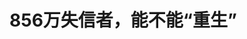 <!DOCTYPE html>
<html lang="zh-CN">

<head>
    
<title>856万失信者，能不能“重生”_腾讯新闻</title>
<meta name="keywords" content="失信被执行人,失信,破产,徐阳光,被执行人,破产程序,债务人,诚实而不幸,信息公开">
<meta name="description" content="“设置个人破产制度的目的，是要让诚实而不幸的债务人脱离债务漩涡、破茧重生。”视觉中国/图2024年，是十年来中国失信名单人数首次下降的一年，新增245.7万人，同比下降23%。2025年一季度，新增39.42万人，同比下降9%。中国执行信息公开网披露，截至5月16日，全国公布中的失信被执行人有856.83万。失信、限高、破产、清算...">
<meta name="author" content="腾讯网">
<meta name="copyright" content="Copyright 1998 - 2025 Tencent. All Rights Reserved">
<meta property="og:type" content="news" />

<meta property="og:title" content="856万失信者，能不能“重生”_腾讯新闻" />
<meta property="og:description" content="“设置个人破产制度的目的，是要让诚实而不幸的债务人脱离债务漩涡、破茧重生。”视觉中国/图2024年，是十年来中国失信名单人数首次下降的一年，新增245.7万人，同比下降23%。2025年一季度，新增39.42万人，同比下降9%。中国执行信息公开网披露，截至5月16日，全国公布中的失信被执行人有856.83万。失信、限高、破产、清算..." />
<meta property="og:url" content="https://news.qq.com/rain/a/20250521A014VM00" />
<meta property="og:image" content="https://inews.gtimg.com/news_ls/OZmiRa7aO8RhZinJocR4FP-z7aY6dBcYMZyM7w0YmBRhgAA_640330/0" />
<meta property="article:author" content="南方周末" />
<meta property="article:published_time" content="2025-05-21 04:00:12" />
<meta property="category" content="law" />

<meta name="baidu-site-verification" content="jJeIJ5X7pP" />
    <meta charset="utf-8" />
<meta http-equiv="X-UA-Compatible" content="IE=Edge" />
<meta name="viewport" content="width=device-width, initial-scale=1, shrink-to-fit=no" />
<link rel="dns-prefetch" href="mat1.gtimg.com">
<link rel="dns-prefetch" href="i.news.qq.com">
<link rel="shortcut icon" href="https://mat1.gtimg.com/qqcdn/qqindex2021/favicon.ico">
<script nomodule="true" src="https://mat1.gtimg.com/qqcdn/qqindex2021/common-static/20240515201444/core3-37-1.min.js"></script>
<script>
  try {
    if (!window.IntersectionObserver) {
      var observerScript = document.createElement('script');
      observerScript.src = "https://mat1.gtimg.com/qqcdn/qqindex2021/common-static/20241024141058/intersection-observer-polyfill.js";
      document.head.appendChild(observerScript);
    }
  } catch (error) {}
</script>

<script>
  try {
    if (!Element.prototype.scrollTo) {
      var scrollScript = document.createElement('script');
      scrollScript.src = "https://mat1.gtimg.com/qqcdn/qqindex2021/common-static/20241025153001/scroll-behavior-polyfill.js";
      document.head.appendChild(scrollScript);
    }
  } catch (error) {}
</script>
<script>
  try {
    if ('scrollRestoration' in window.history) {
      window.history.scrollRestoration = 'manual';
    }
    window.isPcClient = Boolean(window.electron) && (
      window.navigator.userAgent.indexOf('pc-client') > 0 ||
      window.navigator.userAgent.indexOf('TencentNews') > 0
    );
  } catch {}
</script>
<script>
  try {
    if (window.isPcClient) {
      var bodyStyle = document.createElement('style');
      bodyStyle.innerText = 'body{ zoom: 0.95 }';
      document.head.appendChild(bodyStyle);
    }
  } catch {}
</script>
<script>
  window.DATA = {"url":"https://view.inews.qq.com/a/20250521A014VM00","article_id":"20250521A014VM00","article_type":"0","title":"856万失信者，能不能“重生”","desc":"“设置个人破产制度的目的，是要让诚实而不幸的债务人脱离债务漩涡、破茧重生。”视觉中国/图2024年，是十年来中国失信名单人数首次下降的一年，新增245.7万人，同比下降23%。2025年一季度，新增39.42万人，同比下降9%。中国执行信息公开网披露，截至5月16日，全国公布中的失信被执行人有856.83万。失信、限高、破产、清算...","iNewsRecommendLevel":1,"abstract":"“设置个人破产制度的目的，是要让诚实而不幸的债务人脱离债务漩涡、破茧重生。”视觉中国/图2024年，是十年来中国失信名单人数首次下降的一年，新增245.7万人，同比下降23%。2025年一季度，新增39.42万人，同比下降9%。中国执行信息公开网披露，截至5月16日，全国公布中的失信被执行人有856.83万。失信、限高、破产、清算...","catalog1":"law","ad_channel_sign":"news","introduction":"","media":"南方周末","media_id":"1052","pubtime":"2025-05-21 04:00:12","comment_id":"8413504546","political":0,"cmsId":"20250521A014VM00","cms_id":"20250521A014VM00","closeAllAd":0,"closeAllFavorite":false,"originContent":{"directory":{"ai_list":[{"desc":"中国失信名单人数下降","link":"AIPOS_0"},{"desc":"失信被执行人的困境","link":"AIPOS_1"},{"desc":"失信惩戒制度的发展","link":"AIPOS_2"},{"desc":"个人破产的三种方式","link":"AIPOS_3"},{"desc":"银行对个人破产的态度","link":"AIPOS_4"}],"enable":1,"list":null},"key_points_show":["2024年中国失信名单人数首次下降，同比下降23%，至856.83万，其中“失能者”占多数。","个人破产制度有助于诚实而不幸的债务人脱离债务漩涡，但目前针对他们的制度并不通畅。","由于缺乏全国性的个人破产法，金融机构在处理个人债务时面临困难，信息共享难以实现。","专家呼吁在全国层面立法，建立个人破产制度，以激励创新和宽容失败的创业氛围。","目前，深圳等地已经进行个人破产试点，但全国性立法仍需时日。"],"text":"\u003cdiv class=\"rich_media_content\"\u003e\u003cp style=\"text-align: center\" data-exeditor-arbitrary-box=\"image-box\"\u003e\u003c!--IMG_0--\u003e\u003c/p\u003e\u003cp class=\"qqnews_image_desc\" style=\"color: #666; font-size: 14px; text-align: center\"\u003e“设置个人破产制度的目的，是要让诚实而不幸的债务人脱离债务漩涡、破茧重生。”视觉中国/图\u003c/p\u003e\u003cp style=\"text-align: justify\"\u003e\u003c!--AIPOS_0--\u003e2024年，是十年来中国失信名单人数首次下降的一年，新增245.7万人，同比下降23%。2025年一季度，新增39.42万人，同比下降9%。\u003c/p\u003e\u003cp style=\"text-align: justify\"\u003e中国执行信息公开网披露，截至5月16日，全国公布中的失信被执行人有856.83万。\u003c/p\u003e\u003cp\u003e失信、限高、破产、清算……这些法律概念相关的新闻，屡屡挑动着人们的神经，因为它不仅关乎“欠债还钱”的公平正义，更日益关乎该如何帮助创业者面对失败的制度救助。\u003c/p\u003e\u003cp\u003e中国人民大学破产法研究中心副主任兼秘书长、北京市破产法学会会长徐阳光对南方周末分析，失信名单人数的下降，一方面得益于执行转破产的制度规则，另一方面是信用修复制度的完善，2024年通过信用修复回归市场的人数首次超过了失信名单新增人数。\u003c/p\u003e\u003cp\u003e“只要他完成判决确定的义务，或达成和解（即信用修复），或者经执行发现确无财产可执行（则进入破产程序），法院都应当在规定期限内删除失信信息。”徐阳光说。\u003c/p\u003e\u003cp\u003e通俗地说，还不上钱，分为两种情况：有钱不还，应该受到失信惩戒；没钱可还，应该进入个人破产程序。前者是“失信”，后者是“失能”。\u003c/p\u003e\u003cp\u003e\u003c!--AIPOS_1--\u003e在八百多万失信被执行人中，“失能者”应不占少数。但目前，针对他们的制度并不通畅。从失信，到破产，路上会遇到多少堵点？制度又应该如何帮助“诚实而不幸”的负债者重新出发？\u003c/p\u003e\u003ch4\u003e困在名单里的人\u003c/h4\u003e\u003cp\u003e62岁的桑黎川，在视频里微笑着讲述了自己的“失信人生”。\u003c/p\u003e\u003cp\u003e他是智云达科技股份有限公司总经理，公司从事食品快检业务，2016年在新三板上市。那一年，营收上涨137%，利润涨了十倍以上，还拿到了5000万元B轮融资。\u003c/p\u003e\u003cp\u003e最乐观时，他希望公司能“先上新三板，再上创业板，最后上主板”。但接下来，他出现了融资困难，资金链紧张，继而崩断，银行要钱、员工讨薪，他承担了两千多万元的个人负债，并被纳入失信被执行人名单。\u003c/p\u003e\u003cp\u003e眼下，他希望能干到70岁，把欠员工的钱还了。但再创业的过程特别不顺利，他的银行卡，包括每月的退休金被冻结，支付宝和微信支付无法使用，出行只能坐绿皮火车。\u003c/p\u003e\u003cp\u003e他对南方周末说，“连基本的生活费都没有，东借点、西借点，找亲戚朋友凑点。我们是创业，一分钱都没乱花，但失败了，就被贴上‘老赖’的标签。到法院申请个人破产，所在城市也不批。”\u003c/p\u003e\u003cp\u003e他形容，一旦失信，别人就不敢跟你合作了，融资渠道也断了，心理压力特别大。\u003c/p\u003e\u003cp\u003e杨先生是一位在视频中实名恳求解除对负债人限制的电商从业者。因公司破产，他个人负债三百多万元，目前只能用家人的微信、支付宝、营业执照和银行卡来维持生活和工作。\u003c/p\u003e\u003cp\u003e前不久，他往新办的银行卡中存了两万多块钱，用作女儿下学期的书本费和母亲高血压的治疗费，仅15分钟，就被银行划扣了。在视频中，他呼吁银行能暂停对生活账户的划扣，开通生存金专户，给负债人一丝喘息的机会。\u003c/p\u003e\u003cp\u003e一位曾经的企业创始人告诉南方周末记者，失信后，做过网约车司机，但账户必须绑定本人银行卡，绑定后收入会被全部划扣。法院允许保留的、满足最低生活标准的退休金，也必须打入本人银行卡，同样会被划扣，在自己的账户上留不下一分钱生活费。\u003c/p\u003e\u003cp\u003e广州韩后化妆品有限公司创始人王国安曾是失信\u003c!--SECURE_LINK_BEGIN_0--\u003e被执行人\u003c!--SECURE_LINK_END_0--\u003e。他在近期发布的视频中总结，一旦进入“黑名单”（失信名单），会带来“三大暴击”：第一，声名扫地，没人会给你机会；第二，寸步难行，要么绿皮火车，要么请司机专门开车去外地，出行好像“上刑”；第三，信念崩塌，觉得很难东山再起。\u003c!--MID_AD_0--\u003e\u003c!--EOP_0--\u003e\u003c/p\u003e\u003c!--MID_ARTICLE_AD_0--\u003e\u003c!--PARAGRAPH_0--\u003e\u003cp\u003e他提议：建立负债人分级制度；放松限高人员出行限制，例如飞机经济舱、高铁二等座等，它们应已不算高消费，但若禁止，严重阻碍正常工作；建立信用积分制度；把个人破产法推广到全国。\u003c/p\u003e\u003cp style=\"text-align: center\" data-exeditor-arbitrary-box=\"image-box\"\u003e\u003c!--IMG_1--\u003e\u003c/p\u003e\u003cp class=\"qqnews_image_desc\" style=\"color: #666; font-size: 14px; text-align: center\"\u003e“失信被执行人制度是在个人破产制度尚未确立时的一种替代措施。”（农健 制图）\u003c/p\u003e\u003ch4\u003e“失信”过宽？\u003c/h4\u003e\u003cp\u003e\u003c!--AIPOS_2--\u003e失信惩戒制度，在中国已走过了十余年的历程。\u003c/p\u003e\u003cp\u003e2010年，最高人民法院发布《关于限制被执行人高消费及有关消费的若干规定》，对被执行人限制高消费，包括不能坐飞机、软卧，不能住星级酒店，不能买房，子女不能就读高收费私立学校等9条。\u003c/p\u003e\u003cp\u003e此处的被执行人，通俗来说，指没有在法院规定的期限内还清债务或赔偿的自然人和单位。\u003c/p\u003e\u003cp\u003e但被执行人，并不等于失信被执行人。\u003c/p\u003e\u003cp\u003e2013年，最高人民法院制定了《关于公布失信被执行人名单信息的若干规定》，界定被执行人具有履行能力而不履行生效法律文书确定义务，并有下面六种情形之一的，纳入失信被执行人名单。\u003c/p\u003e\u003cp\u003e六种情形是：以伪造证据、暴力等方式妨碍执行的；以虚假诉讼、转移财产等方式规避执行的；违反财产报告制度的；违反限制消费令的；拒不履行和解协议的；其他有履约能力而拒不履行法律义务的。\u003c/p\u003e\u003cp\u003e失信被执行人名单会录入最高人民法院的名单库，通过报纸、广播、电视、网络等渠道向社会公布。公布信息包括公司名称、自然人姓名和身份证号、失信具体情形等。\u003c/p\u003e\u003cp\u003e自此，“失信被执行人”作为一个法律概念被正式提出。\u003c/p\u003e\u003cp\u003e接着，2014年、2016年多部门分别签署合作备忘录，失信人被限制在金融机构贷款或办信用卡、限制担任企业高管，并扩大为30多个领域的55项惩戒措施。\u003c/p\u003e\u003cp\u003e2017年，最高人民法院发布《关于修改〈最高人民法院关于公布失信被执行人名单信息的若干规定〉的决定》。其中比较重要的改变是，原规定中，判定有履行能力但不执行，且符合六种情况的人为失信，修改后，有履行能力但拒不执行的，就是失信，不需要叠加其他情况的认定。\u003c/p\u003e\u003cp\u003e现实中，因“有履行能力但不执行”而被划入失信名单的人是最多的。\u003c/p\u003e\u003cp\u003e2018年，上海市某区人民法院一位法官助理的统计显示：S市2017年共发布失信被执行人信息2348条，其中2053人次因“有履行能力而拒不履行生效法律文书确定义务”而纳入名单，约占87%。也就是说，因其他情况失信的人占比不到13%。\u003c/p\u003e\u003cp\u003e大连市金州区人民法院执行局法官耿妆群在2024年的一篇论文里写道，“每年全国以‘有履行能力而拒不履行’情形纳入失信名单的数量占总体的比重基本在80%-90%。”\u003c/p\u003e\u003cp\u003e广东胜伦律师事务所高级顾问王超告诉南方周末，“被执行人与失信被执行人是两个不同的概念。失信被执行人是从被执行人中划分出来的，他们之所以被归类为失信，是因为主观上拒绝履行义务。但在执行过程中，大多数被执行人都按‘有履行能力而拒不履行’来执行了。”\u003c/p\u003e\u003cp\u003e“从‘被执行人’进入到‘失信被执行人’存在入口过大的问题，需要优化识别机制。”王超说。\u003c/p\u003e\u003cp\u003e耿妆群也写道，该条款设立的初衷是打击那些有能力却故意逃避执行、主观恶性较大的被执行人，实践中对该条款的滥用，导致打击面扩大，反而损害了一些被执行人的合法权利。很多被执行人不是“失信”而是“失能”，让他们长期处于失信状态，生产生活会一直受到限制而得不到改善。\u003c!--MID_AD_1--\u003e\u003c!--EOP_1--\u003e\u003c/p\u003e\u003c!--MID_ARTICLE_AD_1--\u003e\u003c!--PARAGRAPH_1--\u003e\u003cp\u003e在中华全国律师协会副会长、广东省律师协会会长肖胜方看来，执行中的走样问题，是在解决“执行难”过程中难以避免的现象。\u003c/p\u003e\u003cp\u003e2016年，相关部门提出要用两三年时间解决执行难问题，确实取得了重大成效，但也因为标准过严，让一部分失能者被误判为失信者。\u003c/p\u003e\u003cp\u003e“在大家都不自动履行的情况下，仅靠法院执行，跟不上案件的增长速度。要解决执行难，就要制定一部好的民事强制执行法。”在担任第十三届全国人大代表期间，肖胜方提交了关于在民事强制执行法制定过程中加入“增大义务人不自动履行的成本”的制度设计。\u003c/p\u003e\u003cp\u003e徐阳光说，“其实，有履行能力却拒不履行，是当前法院执行过程中最容易解决的问题。查到了他的财产和银行账户资金，那就是有履行能力。”\u003c/p\u003e\u003cp\u003e他指出，“有钱不还，归执行管；确实没钱，归破产管。我们现在要做的制度设计，需要考虑法院如何识别被执行人是有能力而不愿履行，还是确实丧失清偿能力，并据此将债务人分别导入执行程序或破产程序中。”\u003c/p\u003e\u003cp style=\"text-align: center\" data-exeditor-arbitrary-box=\"image-box\"\u003e\u003c!--IMG_2--\u003e\u003c/p\u003e\u003ch4\u003e个人破产的三条路\u003c/h4\u003e\u003cp\u003e“失信被执行人制度是在个人破产制度尚未确立时的一种替代措施。”徐阳光指出。\u003c/p\u003e\u003cp\u003e党的二十届三中全会通过的《中共中央关于进一步全面深化改革、推进中国式现代化的决定》提出“探索建立个人破产制度”，首次把它上升到社会主义市场经济基础制度的地位。\u003c/p\u003e\u003cp\u003e2021年3月，《深圳经济特区个人破产条例》实施，在全国率先开启试点。2025年3月，厦门成为第二个准备实施个人破产条例的城市。\u003c/p\u003e\u003cp\u003e目前，浙江、江苏也在探索推进“与个人破产制度功能相当”的个人债务集中清理工作。四川、山东、福建等地也进行了探索。\u003c/p\u003e\u003cp\u003e近期，最高法咨询委第四调研组起草的《关于个人破产审批试点工作情况的调研报告》（下称调研报告）公布，披露了各地的相关工作情况。\u003c/p\u003e\u003cp\u003e调研报告指出，截至2023年年底，深圳市中级人民法院共收到个人破产申请2273件，裁定受理227件，其中适用破产重整217件、破产和解4件、破产清算6件。\u003c/p\u003e\u003cp\u003e江苏2019年启动试点，至2024年5月共受理个债清理案件1201件，审结1062件。浙江从2021年到2023年共受理2720件，审结2249件。\u003c/p\u003e\u003cp\u003e在这数千案例之中，如何理解各地个人破产制度的进展差异？\u003c/p\u003e\u003cp\u003e\u003c!--AIPOS_3--\u003e个人破产可以分为三种方式：破产和解、破产重整和破产清算。\u003c/p\u003e\u003cp\u003e通俗地说，和解是“谈判妥协”，靠债权人让步减轻负担；重整指“未来能还”，靠以后的收入分期偿还；清算是“彻底还不起”，在诚信考察期内尽可能还债，考察期后免除剩下无力偿还的债务。\u003c/p\u003e\u003cp\u003e浙江、江苏探索的个人债务集中清理工作，就类似于破产和解。\u003c/p\u003e\u003cp\u003e深圳大学法学院教授齐砺杰，是2020年《个人破产法学者建议版征求意见稿》的两名起草人之一，也是《深圳经济特区个人破产条例》草案立法专家。\u003c/p\u003e\u003cp\u003e他对南方周末解释，“江浙两地，是通过谈判或法院做工作，达成一个免责的协议书，但不是法定的免责。它们的案件量能达到上千件，说明是用一个低配的工具，做到了非常好的效果。”\u003c/p\u003e\u003cp\u003e但和解的方式，需要所有债权人同意。\u003c/p\u003e\u003cp\u003e王超比喻：“在没有制度供给的情况下，任何一个不同意的债权人都可能成为运行的机器上的障碍，断了它的电源。如果有制度供给，个体意志就可能成为车轮下的一颗小石子。只要符合法定条件，通过了这个方案，即使有个别债权人不同意，程序仍然可以继续。”\u003c/p\u003e\u003cp\u003e深圳和厦门，就是有和将有法定的免责权，有真正的破产重整和破产清算。\u003c/p\u003e\u003cp\u003e个人破产制度的一个核心规则，就是在符合法定条件的情况下，法院可以裁定免除债务人的剩余债务，不以债权人一致同意为前提。\u003c/p\u003e\u003cp\u003e可以看到，四年里，深圳中院收到的个人破产申请中，受理了10%，其中绝大多数是破产重整。\u003c/p\u003e\u003cp\u003e破产重整，即靠未来的收入分期偿还。那么是全部偿还，还是偿还部分即可？\u003c/p\u003e\u003cp\u003e广东省破产管理人协会规则和纪律工作委员会主任王利海律师告诉南方周末，“在试点城市的个人破产程序中，一般情况下都会要求债务人在五年内把本金还完。这对债务人来说实际上只是免除了部分利息，帮助非常有限，所以执行也难。”\u003c/p\u003e\u003cp\u003e王利海解释，破产清算，指债务人在三年考察期内（特殊情况可以延长或提前届满），把基本生活费留下后，多余部分拿来还债，考察期满，可以向法院申请免除未清偿债务，最终是否免除由法院审查决定。\u003c/p\u003e\u003cp\u003e前述调研报告发现，个人破产立法目前最大的障碍是公众对破产制度存在误解。\u003c/p\u003e\u003cp\u003e一是“欠债还钱，天经地义”等传统观念影响深远，29%的人认为债务人无论如何都要清偿债务；二是担心逃废债，不能完全信任债务人的诚信情况；三是认为个人破产就是债务免除。\u003c/p\u003e\u003cp\u003e多位受访者表示，破产制度本身并不会导致逃废债。徐阳光说，“债务人不进入破产程序，也会出现转移、隐匿财产、拒不执行的情况。进入破产程序，恰好有手段查清其是否转移了财产，并进行逃废债调查，实施相应惩戒。”\u003c/p\u003e\u003cp\u003e齐砺杰说，深圳试点中，没有出现一例传说中的骗子、破产欺诈，银行也没有因此出现更大的风险，“我们发现所有的担心都是多余的，这就是这个制度运行四年最大的贡献。”\u003c/p\u003e\u003cp\u003e对于个人破产的三种方式，调研报告总结，目前国内的个人破产理念是“多重整，促和解，慎清算”。\u003c/p\u003e\u003cp\u003e徐阳光对比了国外拥有成熟个人破产制度的国家，发现在这些国家，进入个人破产的案件中，清算居多，重整较少。企业破产案件的数量也大致遵循这个规律。\u003c/p\u003e\u003cp\u003e王利海认为，在个人破产制度实施的初始阶段，为了宣传个人破产理念，基于循序渐进的原则，在重整案件中设置的偿债比例较高，确实起到了一定效果，但是，高清偿比例的模式，以及清算案件占比过低，必然会影响个人破产制度发挥应有的作用。\u003c/p\u003e\u003cp\u003e“设置个人破产制度的目的，是要让诚实而不幸的债务人脱离债务的漩涡、破茧重生，能为社会再作出更大的贡献。目前清算的比例非常低，重整的偿债比例又太高，导致个人破产制度在实施过程发挥的作用非常小。”\u003c/p\u003e\u003cp style=\"text-align: center\" data-exeditor-arbitrary-box=\"image-box\"\u003e\u003c!--IMG_3--\u003e\u003c/p\u003e\u003ch4\u003e银行同意吗？\u003c/h4\u003e\u003cp\u003e当下在讨论个人债务时，个人对个人的案例占比并不高，大多数是个人与银行间的纠纷。\u003c/p\u003e\u003cp\u003e齐砺杰说，“对于老百姓来说，这辈子大概率是成为债务人。需要担心债务免除不好的，是金融机构。”\u003c/p\u003e\u003cp\u003e\u003c!--AIPOS_4--\u003e债务人能不能少还点钱，核心是债权人答不答应，以银行、小贷公司等金融机构的抵触情绪最为突出。\u003c/p\u003e\u003cp\u003e对此，在深圳试点的破产重整环节中，有一项制度创新，是王利海认为最值得向全国推广的。\u003c/p\u003e\u003cp\u003e那就是2024年5月深圳市破产事务管理署印发的《深圳市个人破产债务人清偿能力评估试行办法》，即通过专家小组评估债务人的清偿能力，从而降低破产重整的债务偿还比例。\u003c/p\u003e\u003cp\u003e王利海说，此前在重整程序中，重整计划草案需要在债权人会议上拿到债权金额、债权人人数双2/3以上赞同票。因为金融机构享有的债权金额往往较大，国有银行因为内部审批等原因一般不同意债务豁免，所以，表决通过重整计划草案的几率非常低。\u003c/p\u003e\u003cp\u003e这种情况下，需要法官裁定强制批准重整计划草案。“法官强制裁定一两个行，所有案子都强制批准，说明制度本身就存在严重缺陷。法官也不敢这样做。”\u003c/p\u003e\u003cp\u003e但在“个人破产债务人清偿能力评估”制度下，个人破产管理人（一般是律师）会对债务人的财产状况和未来偿债资金来源进行充分调研，并对债务人的必要支出进行科学核算，最后设定一个清偿比例，提交给清偿能力评估会议小组讨论。小组成员通常由五位法律、金融、会计、审计、心理健康、调解等方面的专业人士组成。\u003c!--MID_AD_2--\u003e\u003c!--EOP_2--\u003e\u003c/p\u003e\u003c!--MID_ARTICLE_AD_2--\u003e\u003c!--PARAGRAPH_2--\u003e\u003cp\u003e允许银行等债权人代表参加听证会，可以就各自关心的问题向管理人、债务人现场发问，专家小组根据管理人提出的尽职调查报告、对债务人的发问情况，最终民主评议是否同意管理人提出的清偿比例，并将专家意见提交给法院。\u003c/p\u003e\u003cp\u003e“如果他们认为管理人提出清偿50%的草案是客观的，排除了逃废债的可能性，就会同意清偿50%。这就把债务人的压力释放掉了。法官根据上述专家意见作出裁定，也不用承担很大压力。”\u003c/p\u003e\u003cp\u003e管理人与专家小组如何鉴别负债人是不是“诚实而不幸”呢？\u003c/p\u003e\u003cp\u003e作为广东省破产管理人协会专家委员会委员，王利海说，如果债务形成存在高消费问题，或债务人做出虚假陈述，都可能表明不诚信。“眼睛是心灵的窗户，如果他不敢跟你对视，说明他心里很慌。”\u003c/p\u003e\u003cp\u003e“前段时间，有债务人说孩子看病，花钱很多。我们审查了病历和相关资料。结果发现，债务人说孩子看病花了20万元，但他申请了水滴筹，拿到10万元，没有披露，这明显就是不诚信了。”\u003c/p\u003e\u003cp\u003e还需要分析债务形成的原因属于长期性还是临时性，确定债务人的抚养义务人数量以及被抚养人的具体情况。\u003c/p\u003e\u003cp\u003e如果通过这个流程完成破产重整，执行后，管理人将向法院申请对债务人未偿还的债务予以豁免，其信用记录也将得到修复。\u003c/p\u003e\u003cp\u003e齐砺杰说，判断“诚实而不幸”是无法做到彻底精准的，我们需要效率优先，即便存在一些不完美的债务，只要能够解决，就能消除次生危机。“因为如果不解决，这个问题就可能会持续散发毒素，危害整个系统。”\u003c/p\u003e\u003cp\u003e更大范围地，若要争取金融机构这一最大债权人的认可，个人破产需要在全国层面立法。\u003c/p\u003e\u003cp\u003e前述调研报告提到，金融债务，是负债人申报最多且最希望得到减免的，但全国性个人破产立法的缺失导致了金融债务化债难。\u003c/p\u003e\u003cp\u003e徐阳光指出，深圳试点的清算案件远少于重整案件，正反映了地方性个人破产立法可能存在局限性。\u003c/p\u003e\u003cp\u003e法院依据特定地区的法律规定，在破产清算程序中裁定免除债务人的剩余债务。但这只是地方性规定，银行需要考虑其内部管理规定及国家相关规则，是否能接受这一结果。\u003c/p\u003e\u003cp\u003e也就是说，地区的法律规定，无法约束金融机构的总行从全国层面制定统一意见来豁免债务。\u003c/p\u003e\u003cp\u003e“目前在深圳进行的个人破产重整案件中，涉及金融债权的，通常仅免除利息，不得减免本金。”\u003c/p\u003e\u003cp\u003e原因在于，金融监管规则不允许减免债务人的本金。金融监管规则具有全国性，而深圳的个案是地方性的，两者产生了冲突。这正是深圳中院在处理个人破产重整案件时，不敢或很少直接采用强制批准重整计划、要求金融机构接受本金减免的一个重要原因。\u003c/p\u003e\u003cp\u003e若未来全国性立法允许法院裁定免除剩余债务，则该裁定将适用于全国范围内的金融机构。\u003c/p\u003e\u003cp\u003e全国政协委员、深圳市人大常委会副秘书长何杰一直在调研相关问题。2024年他接受南方周末采访时表示，部分金融机构反映，其对本金豁免表决不同意的原因在于，1996年开始实施的《贷款通则》及财政部关于贷款减免的规定，不允许金融机构对个人贷款进行减免。\u003c/p\u003e\u003cp\u003e《贷款通则》的表述是：“未经国务院批准，贷款人不得豁免贷款。除国务院批准外，任何单位和个人不得强令贷款人豁免贷款。”不过，2018年起，《贷款通则》已不在“中国人民银行现行有效的规章目录”中 。\u003c/p\u003e\u003cp\u003e何杰表示，“有关金融机构普遍反映，他们对于通过个人破产程序回收个人贷款的比例表示高度肯定，但受制于有关规定及总行内控考核制度等因素，无法主动在个人破产案件中就个人债务进行弹性灵活的展期、减免或豁免。”\u003c/p\u003e\u003cp\u003e齐砺杰也指出，“从理性的角度看，银行接受化债计划是有益的，但由于缺乏相应制度，他们不得不在风控管理和绩效考核之间进行艰难抉择。尽管认识到这是正确的事，却没人敢于行动，因为名不正则言不顺。一旦制度得以完善，总行经过研究也认为可行，在考核时，若能单独计算这一部分，问题便能得到解决。”\u003c!--MID_AD_3--\u003e\u003c!--EOP_3--\u003e\u003c/p\u003e\u003c!--MID_ARTICLE_AD_3--\u003e\u003c!--PARAGRAPH_3--\u003e\u003ch4\u003e呼吁全国立法\u003c/h4\u003e\u003cp\u003e缺乏全国性的个人破产法也导致了跨部门信息共享难。\u003c/p\u003e\u003cp\u003e多位受访者表示，出于对个人信息保护的考虑，跨部门的信息共享目前缺乏必要的法律依据。\u003c/p\u003e\u003cp\u003e“公安部门的信息非常全面，但无法共享给其他部门。据我所知，法院执行局的信息甚至无法共享给破产庭和破产管理人，不是存心不给，而是各部门的关注重点或责任不同，担心出现问题。”齐砺杰说。\u003c/p\u003e\u003cp\u003e目前，深圳市的公安局、民政局、人力资源和社会保障局等13个单位可以实现个人破产案件基本信息、户籍人口信息、婚姻登记信息等42种信息共享。\u003c/p\u003e\u003cp\u003e受访者普遍认为，这得益于深圳破产署的推动。个人破产若要在全国立法，也应建立一个类似于深圳破产署的总机构，使债务人的个人信息得以被充分了解。\u003c/p\u003e\u003cp\u003e超过半数的受访专家认为，目前个人破产全国性立法的时机已经成熟。\u003c/p\u003e\u003cp\u003e徐阳光建议，相比单独立法，更好的做法是在企业破产法修订中纳入个人破产原则。因为企业破产与个人破产存在许多共性，而且联系紧密。\u003c/p\u003e\u003cp\u003e“许多企业主或其家人朋友可能为企业的债务提供连带担保。还存在企业与企业主之间的财产和债务高度混同的情况。现在只有企业破产制度，没有个人破产制度，导致很多企业家不愿意申请企业破产，因为它可以解决企业负债的问题，化解不了个人为企业承担的担保责任。所以个人破产制度的缺失也导致企业破产制度的价值无法得到充分实现。”\u003c!--MID_AD_4--\u003e\u003c!--EOP_4--\u003e\u003c/p\u003e\u003c!--MID_ARTICLE_AD_4--\u003e\u003c!--PARAGRAPH_4--\u003e\u003cp\u003e他表示，个人破产制度对于激励创新和宽容失败的创业氛围，是不可或缺的。这可以从社会需求反映出来：目前民营经济活跃的城市，对个人破产立法的需求是最大的，意愿也是最强烈的。\u003c/p\u003e\u003cp\u003e齐砺杰说：“民营企业融资难一直存在，你要是不做个人担保，根本贷不到钱。所以有限责任无限化了。个人破产，是唯一能够打破无限责任的救济渠道。”\u003c/p\u003e\u003cp\u003e他形容，“债务问题就像生活中的垃圾。如果一个街道只有垃圾产生而没有垃圾清理，那肯定是不行的。”\u003c/p\u003e\u003cp\u003e在他看来，推动全国个人破产落地的时机到了。\u003c/p\u003e\u003cp\u003e“至少在地级市及以上的行政区划，个人破产立法肯定成熟了。2024年底，一些人大代表已经拿到了一审稿草案，按照当前进度，如果不出意外，我认为大概是三年以内。”\u003c/p\u003e\u003cp\u003e鼓励民营经济发展是长期且重要的方向。个人破产制度为创业者提供了一种保障，失败了也能继续生活，有了这种保障，才有更多人愿意去闯。\u003c/p\u003e\u003cp\u003e\u003c/p\u003e\u003cp class=\"author\"\u003e南方周末特约撰稿 曾晓涛\u003c/p\u003e\u003cp class=\"author\"\u003e责编 张玥\u003c/p\u003e\u003cdiv powered-by=\"qqnews_ex-editor\"\u003e\u003c/div\u003e\u003cstyle\u003e.rich_media_content{--news-tabel-th-night-color: #444444;--news-font-day-color: #333;--news-font-night-color: #d9d9d9;--news-bottom-distance: 22px}.rich_media_content p:not([data-exeditor-arbitrary-box=image-box]){letter-spacing:.5px;line-height:30px;margin-bottom:var(--news-bottom-distance);word-wrap:break-word}.rich_media_content{color:var(--news-font-day-color);font-size:18px}@media(prefers-color-scheme:dark){body:not([data-weui-theme=light]):not([dark-mode-disable=true]) .rich_media_content p:not([data-exeditor-arbitrary-box=image-box]){letter-spacing:.5px;line-height:30px;margin-bottom:var(--news-bottom-distance);word-wrap:break-word}body:not([data-weui-theme=light]):not([dark-mode-disable=true]) .rich_media_content{color:var(--news-font-night-color)}}.data_color_scheme_dark .rich_media_content p:not([data-exeditor-arbitrary-box=image-box]){letter-spacing:.5px;line-height:30px;margin-bottom:var(--news-bottom-distance);word-wrap:break-word}.data_color_scheme_dark .rich_media_content{color:var(--news-font-night-color)}.data_color_scheme_dark .rich_media_content{font-size:18px}.rich_media_content p[data-exeditor-arbitrary-box=image-box]{margin-bottom:11px}.rich_media_content\u003ediv:not(.qnt-video),.rich_media_content\u003esection{margin-bottom:var(--news-bottom-distance)}.rich_media_content hr{margin-bottom:var(--news-bottom-distance)}.rich_media_content .link_list{margin:0;margin-top:20px;min-height:0!important}.rich_media_content blockquote{background:#f9f9f9;border-left:6px solid #ccc;margin:1.5em 10px;padding:.5em 10px}.rich_media_content blockquote p{margin-bottom:0!important}.data_color_scheme_dark .rich_media_content blockquote{background:#323232}@media(prefers-color-scheme:dark){body:not([data-weui-theme=light]):not([dark-mode-disable=true]) .rich_media_content blockquote{background:#323232}}.rich_media_content ol[data-ex-list]{--ol-start: 1;--ol-list-style-type: decimal;list-style-type:none;counter-reset:olCounter calc(var(--ol-start,1) - 1);position:relative}.rich_media_content ol[data-ex-list]\u003eli\u003e:first-child::before{content:counter(olCounter,var(--ol-list-style-type)) '. ';counter-increment:olCounter;font-variant-numeric:tabular-nums;display:inline-block}.rich_media_content ul[data-ex-list]{--ul-list-style-type: circle;list-style-type:none;position:relative}.rich_media_content ul[data-ex-list].nonUnicode-list-style-type\u003eli\u003e:first-child::before{content:var(--ul-list-style-type) ' ';font-variant-numeric:tabular-nums;display:inline-block;transform:scale(0.5)}.rich_media_content ul[data-ex-list].unicode-list-style-type\u003eli\u003e:first-child::before{content:var(--ul-list-style-type) ' ';font-variant-numeric:tabular-nums;display:inline-block;transform:scale(0.8)}.rich_media_content ol:not([data-ex-list]){padding-left:revert}.rich_media_content ul:not([data-ex-list]){padding-left:revert}.rich_media_content table{display:table;border-collapse:collapse;margin-bottom:var(--news-bottom-distance)}.rich_media_content table th,.rich_media_content table td{word-wrap:break-word;border:1px solid #ddd;white-space:nowrap;padding:2px 5px}.rich_media_content table th{font-weight:700;background-color:#f0f0f0;text-align:left}.rich_media_content table p{margin-bottom:0!important}.data_color_scheme_dark .rich_media_content table th{background:var(--news-tabel-th-night-color)}@media(prefers-color-scheme:dark){body:not([data-weui-theme=light]):not([dark-mode-disable=true]) .rich_media_content table th{background:var(--news-tabel-th-night-color)}}.rich_media_content .qqnews_image_desc,.rich_media_content p[type=om-image-desc]{line-height:20px!important;text-align:center!important;font-size:14px!important;color:#666!important}.rich_media_content div[data-exeditor-arbitrary-box=wrap]:not([data-exeditor-arbitrary-box-special-style]){max-width:100%}.rich_media_content .qqnews-content{--wmfont: 0;--wmcolor: transparent;font-size:var(--wmfont);color:var(--wmcolor);line-height:var(--wmfont)!important;margin-bottom:var(--wmfont)!important}.rich_media_content .qqnews_sign_emphasis{background:#f7f7f7}.rich_media_content .qqnews_sign_emphasis ol{word-wrap:break-word;border:none;color:#5c5c5c;line-height:28px;list-style:none;margin:14px 0 6px;padding:16px 15px 4px}.rich_media_content .qqnews_sign_emphasis p{margin-bottom:12px!important}.rich_media_content .qqnews_sign_emphasis ol\u003eli\u003ep{padding-left:30px}.rich_media_content .qqnews_sign_emphasis ol\u003eli{list-style:none}.rich_media_content .qqnews_sign_emphasis ol\u003eli\u003ep:first-child::before{margin-left:-30px;content:counter(olCounter,decimal) ''!important;counter-increment:olCounter!important;font-variant-numeric:tabular-nums!important;background:#37f;border-radius:2px;color:#fff;font-size:15px;font-style:normal;text-align:center;line-height:18px;width:18px;height:18px;margin-right:12px;position:relative;top:-1px}.data_color_scheme_dark .rich_media_content .qqnews_sign_emphasis{background:#262626}.data_color_scheme_dark .rich_media_content .qqnews_sign_emphasis ol\u003eli\u003ep{color:#a9a9a9}@media(prefers-color-scheme:dark){body:not([data-weui-theme=light]):not([dark-mode-disable=true]) .rich_media_content .qqnews_sign_emphasis{background:#262626}body:not([data-weui-theme=light]):not([dark-mode-disable=true]) .rich_media_content .qqnews_sign_emphasis ol\u003eli\u003ep{color:#a9a9a9}}.rich_media_content h1,.rich_media_content h2,.rich_media_content h3,.rich_media_content h4,.rich_media_content h5,.rich_media_content h6{margin-bottom:var(--news-bottom-distance);font-weight:700}.rich_media_content h1{font-size:20px}.rich_media_content h2,.rich_media_content h3{font-size:19px}.rich_media_content h4,.rich_media_content h5,.rich_media_content h6{font-size:18px}.rich_media_content li:empty{display:none}.rich_media_content ul,.rich_media_content ol{margin-bottom:var(--news-bottom-distance)}.rich_media_content div\u003ep:only-child{margin-bottom:0!important}.rich_media_content .cms-cke-widget-title-wrap p{margin-bottom:0!important}\u003c/style\u003e\u003c/div\u003e","version":"v2"},"originAttribute":{"IMG_0":{"bigOrigUrl":"https://inews.gtimg.com/om_bt/OmoLBKJYDkLBNop21k2wzP0mxJBU2ylKH7W1fRgts96_EAA/0","compressUrl":"https://inews.gtimg.com/om_bt/OmoLBKJYDkLBNop21k2wzP0mxJBU2ylKH7W1fRgts96_EAA/641","desc":"","fullPic":"1","height":427,"imgurl0":"https://inews.gtimg.com/om_bt/OmoLBKJYDkLBNop21k2wzP0mxJBU2ylKH7W1fRgts96_EAA/0","imgurl1000":"https://inews.gtimg.com/om_bt/OmoLBKJYDkLBNop21k2wzP0mxJBU2ylKH7W1fRgts96_EAA/1000","islong":0,"origUrl":"https://inews.gtimg.com/om_bt/OmoLBKJYDkLBNop21k2wzP0mxJBU2ylKH7W1fRgts96_EAA/641","size":164,"style":"display: inline-block; max-width: 100%; width: 1280px","thumb":"https://inews.gtimg.com/om_bt/OmoLBKJYDkLBNop21k2wzP0mxJBU2ylKH7W1fRgts96_EAA_181x181s/0","url":"https://inews.gtimg.com/om_bt/OmoLBKJYDkLBNop21k2wzP0mxJBU2ylKH7W1fRgts96_EAA/641","width":641},"IMG_1":{"bigOrigUrl":"https://inews.gtimg.com/om_bt/O3e7H1Vy9oX9yVty1zemS2PooPwGuCLjZ_xe--T38P1N0AA/0","compressUrl":"https://inews.gtimg.com/om_bt/O3e7H1Vy9oX9yVty1zemS2PooPwGuCLjZ_xe--T38P1N0AA/641","desc":"","fullPic":"1","height":603,"imgurl0":"https://inews.gtimg.com/om_bt/O3e7H1Vy9oX9yVty1zemS2PooPwGuCLjZ_xe--T38P1N0AA/0","imgurl1000":"https://inews.gtimg.com/om_bt/O3e7H1Vy9oX9yVty1zemS2PooPwGuCLjZ_xe--T38P1N0AA/1000","islong":0,"origUrl":"https://inews.gtimg.com/om_bt/O3e7H1Vy9oX9yVty1zemS2PooPwGuCLjZ_xe--T38P1N0AA/641","size":89,"style":"display: inline-block; max-width: 100%; width: 1280px","thumb":"https://inews.gtimg.com/om_bt/O3e7H1Vy9oX9yVty1zemS2PooPwGuCLjZ_xe--T38P1N0AA_181x181s/0","url":"https://inews.gtimg.com/om_bt/O3e7H1Vy9oX9yVty1zemS2PooPwGuCLjZ_xe--T38P1N0AA/641","width":641},"IMG_2":{"bigOrigUrl":"https://inews.gtimg.com/om_bt/OQZ_ObYG6IhLQGwjkhJ6Gd7iKb95bERpKXA7b4_ekySCoAA/0","compressUrl":"https://inews.gtimg.com/om_bt/OQZ_ObYG6IhLQGwjkhJ6Gd7iKb95bERpKXA7b4_ekySCoAA/641","desc":"","fullPic":"1","height":918,"imgurl0":"https://inews.gtimg.com/om_bt/OQZ_ObYG6IhLQGwjkhJ6Gd7iKb95bERpKXA7b4_ekySCoAA/0","imgurl1000":"https://inews.gtimg.com/om_bt/OQZ_ObYG6IhLQGwjkhJ6Gd7iKb95bERpKXA7b4_ekySCoAA/1000","islong":0,"origUrl":"https://inews.gtimg.com/om_bt/OQZ_ObYG6IhLQGwjkhJ6Gd7iKb95bERpKXA7b4_ekySCoAA/641","size":202,"style":"display: inline-block; max-width: 100%; width: 1280px","thumb":"https://inews.gtimg.com/om_bt/OQZ_ObYG6IhLQGwjkhJ6Gd7iKb95bERpKXA7b4_ekySCoAA_181x181s/0","url":"https://inews.gtimg.com/om_bt/OQZ_ObYG6IhLQGwjkhJ6Gd7iKb95bERpKXA7b4_ekySCoAA/641","width":641},"IMG_3":{"bigOrigUrl":"https://inews.gtimg.com/om_bt/ONIK73Ujk0jn1HKs5f8r7wgFMu71NWFtiJJflmFjuG6yMAA/0","compressUrl":"https://inews.gtimg.com/om_bt/ONIK73Ujk0jn1HKs5f8r7wgFMu71NWFtiJJflmFjuG6yMAA/641","desc":"","fullPic":"1","height":488,"imgurl0":"https://inews.gtimg.com/om_bt/ONIK73Ujk0jn1HKs5f8r7wgFMu71NWFtiJJflmFjuG6yMAA/0","imgurl1000":"https://inews.gtimg.com/om_bt/ONIK73Ujk0jn1HKs5f8r7wgFMu71NWFtiJJflmFjuG6yMAA/1000","islong":0,"origUrl":"https://inews.gtimg.com/om_bt/ONIK73Ujk0jn1HKs5f8r7wgFMu71NWFtiJJflmFjuG6yMAA/641","size":167,"style":"display: inline-block; max-width: 100%; width: 1280px","thumb":"https://inews.gtimg.com/om_bt/ONIK73Ujk0jn1HKs5f8r7wgFMu71NWFtiJJflmFjuG6yMAA_181x181s/0","url":"https://inews.gtimg.com/om_bt/ONIK73Ujk0jn1HKs5f8r7wgFMu71NWFtiJJflmFjuG6yMAA/641","width":641}},"selfDeclare":{},"userAddress":"广东","card":{"chlid":"1052","chlname":"南方周末","desc":"南方周末——最值得信赖的新闻。在这里，读懂中国。","icon":"http://inews.gtimg.com/newsapp_ls/0/om_15475_100100/0","msgEntry":1,"uin":"ece6b5375e8ef2690d","update_frequency":"0","vip_desc":"南方周末官方账号","vip_icon_night":"http://inews.gtimg.com/newsapp_ls/0/14876049528/0","vip_place":"left","vip_type":"30013","vip_icon":"http://inews.gtimg.com/newsapp_ls/0/14876049251/0","vip_type_new":"30013","suid":"8QMY3X9U64UevzY=","liveInfo":{"roomID":"1404398886","roomStatus":"2"},"cpLevel":1},"interationCount":{"like":273,"collect":445,"share":579},"payment_info":{},"article_is_pay":false,"payment_column_info_v1":{"is_column_pay":false,"read_count_all":0},"tag_info_item":null,"contentWordsNum":7142,"extraProperty":{"FeedbackDetailDisableInsert":0,"zanSkinType":""},"relateWelfare":{},"aiSwitch":true,"isOversize":false,"videoArr":[]};
</script>
<script>
  window.channelInfo = {"channelConfig":{"channelNav":[{"_auto_id":"1","active_alien_img":"","alien_img":"","channel_id":"news_news_home","is_local":"0","link":"https://www.qq.com","name_cn":"首页","name_en":"home"},{"_auto_id":"2","active_alien_img":"","alien_img":"","channel_id":"news_news_top","is_local":"0","link":"","name_cn":"要闻","name_en":"news"},{"_auto_id":"4","active_alien_img":"","alien_img":"","channel_id":"news_news_bj","is_local":"1","link":"","name_cn":"北京","name_en":"bj"},{"_auto_id":"5","active_alien_img":"","alien_img":"","channel_id":"news_news_finance","is_local":"0","link":"","name_cn":"财经","name_en":"finance"},{"_auto_id":"6","active_alien_img":"","alien_img":"","channel_id":"news_news_tech","is_local":"0","link":"","name_cn":"科技","name_en":"tech"},{"_auto_id":"7","active_alien_img":"","alien_img":"","channel_id":"tv","is_local":"0","link":"https://v.qq.com/channel/tv/?ptag=qqnews","name_cn":"电视剧","name_en":"tv"},{"_auto_id":"8","active_alien_img":"","alien_img":"","channel_id":"news_news_qa","is_local":"0","link":"","name_cn":"热问","name_en":"qa"},{"_auto_id":"9","active_alien_img":"","alien_img":"","channel_id":"news_news_ent","is_local":"0","link":"","name_cn":"娱乐","name_en":"ent"},{"_auto_id":"10","active_alien_img":"","alien_img":"","channel_id":"variety","is_local":"0","link":"https://v.qq.com/channel/variety/?ptag=qqnews","name_cn":"综艺","name_en":"variety"},{"_auto_id":"11","active_alien_img":"","alien_img":"","channel_id":"news_news_sports","is_local":"0","link":"","name_cn":"体育","name_en":"sports"},{"_auto_id":"13","active_alien_img":"","alien_img":"","channel_id":"news_news_nba","is_local":"0","link":"","name_cn":"NBA","name_en":"nba"},{"_auto_id":"14","active_alien_img":"","alien_img":"","channel_id":"news_news_world","is_local":"0","link":"","name_cn":"国际","name_en":"world"},{"_auto_id":"15","active_alien_img":"","alien_img":"","channel_id":"news_news_mil","is_local":"0","link":"","name_cn":"军事","name_en":"milite"},{"_auto_id":"16","active_alien_img":"","alien_img":"","channel_id":"news_news_auto","is_local":"0","link":"","name_cn":"汽车","name_en":"auto"},{"_auto_id":"17","active_alien_img":"","alien_img":"","channel_id":"news_news_house","is_local":"0","link":"","name_cn":"房产","name_en":"house"},{"_auto_id":"18","active_alien_img":"","alien_img":"","channel_id":"news_news_edu","is_local":"0","link":"","name_cn":"教育","name_en":"edu"},{"_auto_id":"19","active_alien_img":"","alien_img":"","channel_id":"news_news_antip","is_local":"0","link":"","name_cn":"健康","name_en":"health"},{"_auto_id":"20","active_alien_img":"","alien_img":"","channel_id":"news_news_video","is_local":"0","link":"","name_cn":"视频","name_en":"video"},{"_auto_id":"21","active_alien_img":"","alien_img":"","channel_id":"news_news_game","is_local":"0","link":"","name_cn":"游戏","name_en":"games"},{"_auto_id":"22","active_alien_img":"","alien_img":"","channel_id":"news_news_nchupin","is_local":"0","link":"","name_cn":"眼界","name_en":"chupin"},{"_auto_id":"24","active_alien_img":"","alien_img":"","channel_id":"news_news_football","is_local":"0","link":"","name_cn":"足球","name_en":"football"},{"_auto_id":"25","active_alien_img":"","alien_img":"","channel_id":"news_news_kepu","is_local":"0","link":"","name_cn":"科学","name_en":"kepu"},{"_auto_id":"26","active_alien_img":"","alien_img":"","channel_id":"news_news_digi","is_local":"0","link":"","name_cn":"数码","name_en":"digi"},{"_auto_id":"28","active_alien_img":"","alien_img":"","channel_id":"ymzx","is_local":"0","link":"https://gamer.qq.com/v2/cloudgame/game/96897?ichannel=txxwpc0Ftxxwpc1","name_cn":"元梦之星","name_en":"news_news_ymzx"},{"_auto_id":"31","active_alien_img":"","alien_img":"","channel_id":"movie","is_local":"0","link":"https://v.qq.com/channel/movie/?ptag=qqnews","name_cn":"电影","name_en":"movie"},{"_auto_id":"32","active_alien_img":"","alien_img":"","channel_id":"news_news_esport","is_local":"0","link":"","name_cn":"电竞","name_en":"esport"},{"_auto_id":"34","active_alien_img":"","alien_img":"","channel_id":"news_news_history","is_local":"0","link":"","name_cn":"历史","name_en":"history"},{"_auto_id":"35","active_alien_img":"","alien_img":"","channel_id":"news_news_baby","is_local":"0","link":"","name_cn":"育儿","name_en":"baby"},{"_auto_id":"36","active_alien_img":"","alien_img":"","channel_id":"hbjy","is_local":"0","link":"https://gp.qq.com/act/a20250421mnqlx/news.shtml","name_cn":"和平精英","name_en":"news_news_hbjy"},{"_auto_id":"37","active_alien_img":"","alien_img":"","channel_id":"cloud_gamer","is_local":"0","link":"https://gamer.qq.com/?ichannel=txxwpc0Ftxxwpc1","name_cn":"云游戏","name_en":"cloud_gamer"},{"_auto_id":"38","active_alien_img":"","alien_img":"","channel_id":"news_news_lic","is_local":"0","link":"","name_cn":"理财","name_en":"finance_licai"},{"_auto_id":"39","active_alien_img":"","alien_img":"","channel_id":"news_news_istock","is_local":"0","link":"","name_cn":"股票","name_en":"finance_stock"},{"_auto_id":"40","active_alien_img":"","alien_img":"","channel_id":"ren_min_shi_pin","is_local":"0","link":"https://news.qq.com/omn/author/8QMd3Hld74cbujbY?tab=om_video","name_cn":"人民视频","name_en":"ren_min_shi_pin"},{"_auto_id":"41","active_alien_img":"","alien_img":"","channel_id":"news_news_weather","is_local":"0","link":"https://tianqi.qq.com/index.htm","name_cn":"天气","name_en":"weather"}]}};
</script>
<script>
  window.articleConfig = {"rightConfig":[{"_auto_id":"1","category_key":"default","modules":"{\"moduleList\":[{\"title\":\"作者其他文章\",\"id\":\"user_article\"},{\"title\":\"精选视频\",\"id\":\"video_album\",\"videoType\":\"tag\",\"videoId\":\"aUepxrtchGM=\",\"isSticky\":0},{\"title\":\"下载条\",\"id\":\"download_banner\",\"isSticky\":1},{\"title\":\"热点榜\",\"id\":\"hot_rank_list\",\"isSticky\":1},{\"title\":\"广告推广\",\"id\":\"ssp_ad_module\",\"category\":\"ad_ssp\",\"loid\":\"109\",\"isSticky\":1},{\"title\":\"广告推广位\",\"id\":\"c2s_ad_module\",\"category\":\"right_c2s\",\"path\":\"QQcom_all_Rectangle-1|QQcom_all_Rectangle-2|QQcom_all_Rectangle-3\",\"isSticky\":1}]}"},{"_auto_id":"2","category_key":"ent","modules":"{\"moduleList\":[{\"title\":\"作者其他文章\",\"id\":\"user_article\"},{\"title\":\"精选视频\",\"id\":\"video_album\",\"videoType\":\"tag\",\"videoId\":\"aUepxrtchGM=\"},{\"title\":\"下载条\",\"id\":\"download_banner\",\"isSticky\":1},{\"title\":\"热点榜\",\"id\":\"hot_rank_list\",\"isSticky\":1},{\"title\":\"广告推广\",\"id\":\"ssp_ad_module\",\"category\":\"ad_ssp\",\"loid\":\"109\",\"isSticky\":1},{\"title\":\"广告推广\",\"id\":\"ssp_ad_module\",\"category\":\"ad_ssp\",\"loid\":\"117\",\"isSticky\":1}]}"},{"_auto_id":"3","category_key":"game","modules":"{\"moduleList\":[{\"title\":\"作者其他文章\",\"id\":\"user_article\"},{\"title\":\"精选视频\",\"id\":\"video_album\",\"videoType\":\"tag\",\"videoId\":\"aUepxrtchGM=\"},{\"title\":\"热门游戏\",\"id\":\"recommend_game\",\"isSticky\":0},{\"title\":\"下载条\",\"id\":\"download_banner\",\"isSticky\":1},{\"title\":\"热点榜\",\"id\":\"hot_rank_list\",\"isSticky\":1},{\"title\":\"广告推广\",\"id\":\"ssp_ad_module\",\"category\":\"ad_ssp\",\"loid\":\"109\",\"isSticky\":1},{\"title\":\"广告推广位\",\"id\":\"c2s_ad_module\",\"category\":\"right_c2s\",\"path\":\"QQcom_all_Rectangle-1|QQcom_all_Rectangle-2|QQcom_all_Rectangle-3\",\"isSticky\":1}]}"},{"_auto_id":"4","category_key":"tech","modules":"{\"moduleList\":[{\"title\":\"作者其他文章\",\"id\":\"user_article\"},{\"title\":\"精选视频\",\"id\":\"video_album\",\"videoType\":\"tag\",\"videoId\":\"aUepxrtchGM=\"},{\"title\":\"下载条\",\"id\":\"download_banner\",\"isSticky\":1},{\"title\":\"热点榜\",\"id\":\"hot_rank_list\",\"isSticky\":1},{\"title\":\"广告推广\",\"id\":\"ssp_ad_module\",\"category\":\"ad_ssp\",\"loid\":\"109\",\"isSticky\":1},{\"title\":\"广告推广位\",\"id\":\"c2s_ad_module\",\"category\":\"right_c2s\",\"path\":\"QQcom_all_Rectangle-1|QQcom_all_Rectangle-2|QQcom_all_Rectangle-3\",\"isSticky\":1}]}"},{"_auto_id":"5","category_key":"finance","modules":"{\"moduleList\":[{\"title\":\"作者其他文章\",\"id\":\"user_article\"},{\"title\":\"精选视频\",\"id\":\"video_album\",\"videoType\":\"tag\",\"videoId\":\"aUepxrtchGM=\"},{\"title\":\"下载条\",\"id\":\"download_banner\",\"isSticky\":1},{\"title\":\"热点榜\",\"id\":\"hot_rank_list\",\"isSticky\":1},{\"title\":\"广告推广\",\"id\":\"ssp_ad_module\",\"category\":\"ad_ssp\",\"loid\":\"109\",\"isSticky\":1},{\"title\":\"广告推广位\",\"id\":\"c2s_ad_module\",\"category\":\"right_c2s\",\"path\":\"QQcom_all_Rectangle-1|QQcom_all_Rectangle-2|QQcom_all_Rectangle-3\",\"isSticky\":1}]}"},{"_auto_id":"6","category_key":"news","modules":"{\"moduleList\":[{\"title\":\"作者其他文章\",\"id\":\"user_article\"},{\"title\":\"精选视频\",\"id\":\"video_album\",\"videoType\":\"tag\",\"videoId\":\"aUepxrtchGM=\"},{\"title\":\"下载条\",\"id\":\"download_banner\",\"isSticky\":1},{\"title\":\"热点榜\",\"id\":\"hot_rank_list\",\"isSticky\":1},{\"title\":\"广告推广\",\"id\":\"ssp_ad_module\",\"category\":\"ad_ssp\",\"loid\":\"109\",\"isSticky\":1},{\"title\":\"广告推广位\",\"id\":\"c2s_ad_module\",\"category\":\"right_c2s\",\"path\":\"QQcom_all_Rectangle-1|QQcom_all_Rectangle-2|QQcom_all_Rectangle-3\",\"isSticky\":1}]}"},{"_auto_id":"7","category_key":"fashion","modules":"{\"moduleList\":[{\"title\":\"作者其他文章\",\"id\":\"user_article\"},{\"title\":\"精选视频\",\"id\":\"video_album\",\"videoType\":\"tag\",\"videoId\":\"aUepxrtchGM=\"},{\"title\":\"下载条\",\"id\":\"download_banner\",\"isSticky\":1},{\"title\":\"热点榜\",\"id\":\"hot_rank_list\",\"isSticky\":1},{\"title\":\"广告推广\",\"id\":\"ssp_ad_module\",\"category\":\"ad_ssp\",\"loid\":\"109\",\"isSticky\":1},{\"title\":\"广告推广位\",\"id\":\"c2s_ad_module\",\"category\":\"right_c2s\",\"path\":\"QQcom_all_Rectangle-1|QQcom_all_Rectangle-2|QQcom_all_Rectangle-3\",\"isSticky\":1}]}"},{"_auto_id":"8","category_key":"sports","modules":"{\"moduleList\":[{\"title\":\"作者其他文章\",\"id\":\"user_article\"},{\"title\":\"精选视频\",\"id\":\"video_album\",\"videoType\":\"tag\",\"videoId\":\"aUepxrtchGM=\"},{\"title\":\"下载条\",\"id\":\"download_banner\",\"isSticky\":1},{\"title\":\"热点榜\",\"id\":\"hot_rank_list\",\"isSticky\":1},{\"title\":\"广告推广\",\"id\":\"ssp_ad_module\",\"category\":\"ad_ssp\",\"loid\":\"109\",\"isSticky\":1},{\"title\":\"广告推广位\",\"id\":\"c2s_ad_module\",\"category\":\"right_c2s\",\"path\":\"QQcom_all_Rectangle-1|QQcom_all_Rectangle-2|QQcom_all_Rectangle-3\",\"isSticky\":1}]}"},{"_auto_id":"9","category_key":"health","modules":"{\"moduleList\":[{\"title\":\"作者其他文章\",\"id\":\"user_article\"},{\"title\":\"精选视频\",\"id\":\"video_album\",\"videoType\":\"tag\",\"videoId\":\"aUepxrtchGM=\"},{\"title\":\"下载条\",\"id\":\"download_banner\",\"isSticky\":1},{\"title\":\"热点榜\",\"id\":\"hot_rank_list\",\"isSticky\":1},{\"title\":\"广告推广\",\"id\":\"ssp_ad_module\",\"category\":\"ad_ssp\",\"loid\":\"109\",\"isSticky\":1},{\"title\":\"广告推广位\",\"id\":\"c2s_ad_module\",\"category\":\"right_c2s\",\"path\":\"QQcom_all_Rectangle-1|QQcom_all_Rectangle-2|QQcom_all_Rectangle-3\",\"isSticky\":1}]}"},{"_auto_id":"10","category_key":"nba","modules":"{\"moduleList\":[{\"title\":\"作者其他文章\",\"id\":\"user_article\"},{\"title\":\"精选视频\",\"id\":\"video_album\",\"videoType\":\"tag\",\"videoId\":\"aUepxrtchGM=\"},{\"title\":\"下载条\",\"id\":\"download_banner\",\"isSticky\":1},{\"title\":\"热点榜\",\"id\":\"hot_rank_list\",\"isSticky\":1},{\"title\":\"广告推广\",\"id\":\"ssp_ad_module\",\"category\":\"ad_ssp\",\"loid\":\"109\",\"isSticky\":1},{\"title\":\"广告推广位\",\"id\":\"c2s_ad_module\",\"category\":\"right_c2s\",\"path\":\"QQcom_all_Rectangle-1|QQcom_all_Rectangle-2|QQcom_all_Rectangle-3\",\"isSticky\":1}]}"},{"_auto_id":"11","category_key":"edu","modules":"{\"moduleList\":[{\"title\":\"作者其他文章\",\"id\":\"user_article\"},{\"title\":\"精选视频\",\"id\":\"video_album\",\"videoType\":\"tag\",\"videoId\":\"aUWpxLNdg2c=\"},{\"title\":\"下载条\",\"id\":\"download_banner\",\"isSticky\":1},{\"title\":\"热点榜\",\"id\":\"hot_rank_list\",\"isSticky\":1},{\"title\":\"广告推广\",\"id\":\"ssp_ad_module\",\"category\":\"ad_ssp\",\"loid\":\"109\",\"isSticky\":1},{\"title\":\"广告推广位\",\"id\":\"c2s_ad_module\",\"category\":\"right_c2s\",\"path\":\"QQcom_all_Rectangle-1|QQcom_all_Rectangle-2|QQcom_all_Rectangle-3\",\"isSticky\":1}]}"},{"_auto_id":"12","category_key":"ad","modules":"{\"moduleList\":[{\"title\":\"广告推广\",\"id\":\"ssp_ad_module\",\"category\":\"ad_ssp\",\"loid\":\"109\",\"isSticky\":1},{\"title\":\"广告推广位\",\"id\":\"c2s_ad_module\",\"category\":\"right_c2s\",\"path\":\"QQcom_all_Rectangle-1|QQcom_all_Rectangle-2|QQcom_all_Rectangle-3\",\"isSticky\":1}]}"}],"tonglanAdConfig":[{"_auto_id":"1","modules":"{\"moduleList\":[{\"title\":\"广告推广位\",\"id\":\"top\",\"category\":\"top_c2s\",\"path\":\"QQcom_all_Width1-1\"},{\"title\":\"广告推广位\",\"id\":\"bottom\",\"category\":\"bottom_c2s\",\"path\":\"QQcom_all_Width1-2\"}]}"}],"bottomConfig":[],"videoAdConfig":[{"_auto_id":"1","normal_time":"10","switch":"1","video_count":"0","video_time":"0"}],"rightGameConfig":[{"_auto_id":"2","desc":"连续登录送游戏钻石，群雄共聚称霸沙城","icon":"https://inews.gtimg.com/newsapp_bt/0/0627161037914_3816/0","link":"https://s.iwan.qq.com/opengame/tenvideo/index.html?hidestatusbar=1&hidetitlebar=1&immersive=1&syswebview=1&landscape=1&gameid=49085&url=https%3A%2F%2Fgz-file.91ninthpalace.com%2Fwzzx%2Findex_tencent_iwan.html%20&ref_ele=90015","name":"王者之心2"},{"_auto_id":"3","desc":"上线送VIP！万人同屏横扫沙城","icon":"https://inews.gtimg.com/newsapp_bt/0/0627155752146_4584/0","link":"https://s.iwan.qq.com/opengame/tenvideo/index.html?hidestatusbar=1&hidetitlebar=1&immersive=1&landscape=1&syswebview=1&gameid=47203&url=https%3A%2F%2Fcqss2login.bigrnet.com%2Fiwan%2Fh5%2Fplay%2Floading&ref_ele=90015","name":"传奇盛世"},{"_auto_id":"4","desc":"超高爆率，经典玩法","icon":"https://inews.gtimg.com/newsapp_bt/0/0627160641137_9103/0","link":"https://s.iwan.qq.com/opengame/tenvideo/index.html?hidestatusbar=1&hidetitlebar=1&immersive=1&syswebview=1&gameid=43803&url=https%3A%2F%2Fsdk.mxzgame.com%2FGames%2Fportal%2F108337%2FTXVApp&ref_ele=90015","name":"新不良人"},{"_auto_id":"6","desc":"超多福利登录即领，海量游戏任你畅玩","icon":"https://inews.gtimg.com/newsapp_bt/0/111315495935_3595/0","link":"https://dldir3.qq.com/minigamefile/webdownloads/QQGameMini_silent_1002020001_cid0.exe","name":"QQ游戏大厅"},{"_auto_id":"7","desc":"纯正经典玩法，欢乐挑战赛火热来袭","icon":"https://inews.gtimg.com/newsapp_bt/0/070918050891_4971/0","link":"https://minigame.qq.com/h5game_frame_test/?appid=200904&ifid=1502020001","name":"欢乐斗地主"},{"_auto_id":"8","desc":"新服大放送，享赚你就来","icon":"https://inews.gtimg.com/newsapp_bt/0/0627154608860_7318/0","link":"https://s.iwan.qq.com/opengame/tenvideo/index.html?hidestatusbar=1&hidetitlebar=1&immersive=1&syswebview=1&landscape=1&gameid=43403&url=https%3A%2F%2Flogin-wxxyx2-bzsc.jikewan.com%2Fgame%2Fcqtxvideo.html&ref_ele=90015","name":"百战沙城"},{"_auto_id":"9","desc":"全新极速版本爽玩！送新武魂转换卡","icon":"https://inews.gtimg.com/newsapp_bt/0/1016115936984_7153/0","link":"https://s.iwan.qq.com/opengame/tenvideo/index.html?hidestatusbar=1&hidetitlebar=1&immersive=1&syswebview=1&gameid=51477&url=https%3A%2F%2Fh5sdk.cdqcwl.com%2Fsdk%2Ftxaiwandefault%2Fce43a6806214ed5b3e2227ca7e99e27a%2F2231&ref_ele=90015","name":"斗罗大陆"},{"_auto_id":"10","desc":"原汁原味，正版授权","icon":"https://inews.gtimg.com/newsapp_bt/0/0627160844946_1794/0","link":"https://s.iwan.qq.com/opengame/tenvideo/index.html?hidetitlebar=1&immersive=1&syswebview=1&landscape=1&gameid=37275&url=https%3A%2F%2Fsdk.mxzgame.com%2FGames%2Fportal%2F100211%2FTXVApp&ref_ele=90015","name":"原始传奇"},{"_auto_id":"11","desc":"登录领神秘巨星，打造巅峰阵容","icon":"https://inews.gtimg.com/newsapp_bt/0/0701170959368_8122/0","link":"https://s.iwan.qq.com/opengame/tenvideo/index.html?hidestatusbar=1&hidetitlebar=1&immersive=1&syswebview=1&gameid=40591&url=https%3A%2F%2Frh.diaigame.com%2Fh5plat%2Fplay%2Fpackage_code%2FP0012462&ref_ele=90015","name":"巅峰冠军足球"},{"_auto_id":"12","desc":"赛季制实时PVP联机对战","icon":"https://inews.gtimg.com/newsapp_bt/0/0701165259701_7142/0","link":"https://s.iwan.qq.com/opengame/tenvideo/index.html?hidestatusbar=1&hidetitlebar=1&immersive=1&syswebview=1&gameid=49634&url=https%3A%2F%2Ffootball.shenshoucdn.com%2Ffootball_new%2Fh5%2Ftxsp%2Findex.html&ref_ele=90015","name":"球场风云"},{"_auto_id":"13","desc":"专注超爽打宝体验","icon":"https://inews.gtimg.com/newsapp_bt/0/0627154956673_3154/0","link":"https://s.iwan.qq.com/opengame/tenvideo/index.html?hidestatusbar=1&hidetitlebar=1&immersive=1&syswebview=1&gameid=41057&url=https%3A%2F%2Fh5apily.fire2333.com%2Fh5sdk%2Ftxshipin%2Findex%2F3200222%2F3200112&ref_ele=90015","name":"传奇至尊"},{"_auto_id":"16","desc":"火爆新服，福利满满","icon":"https://inews.gtimg.com/newsapp_bt/0/0701171307639_4759/0","link":"https://s.iwan.qq.com/opengame/tenvideo/index.html?hidestatusbar=1&hidetitlebar=1&immersive=1&syswebview=1&gameid=50335&url=https%3A%2F%2Fh5-union-cdn.pptgame.cn%2Findex.html%3Ftx_package_id%3D10202%20&ref_ele=90015","name":"火源战纪"},{"_auto_id":"17","desc":"魔幻风格，超大场面","icon":"https://inews.gtimg.com/newsapp_bt/0/0701171500721_6895/0","link":"https://s.iwan.qq.com/opengame/tenvideo/index.html?hidestatusbar=1&hidetitlebar=1&immersive=1&syswebview=1&gameid=33112&url=https%3A%2F%2Fcsjs-tx.ebibi.com%2Fgame%2Fh5iwan-wwzs%2Fmain%2Findex.html&ref_ele=90015","name":"万王之神"},{"_auto_id":"19","desc":"经典神话背景，高清细腻画质","icon":"https://inews.gtimg.com/newsapp_bt/0/0709181543493_4955/0","link":"https://s.iwan.qq.com/opengame/tenvideo/index.html?hidestatusbar=1&hidetitlebar=1&immersive=1&syswebview=1&gameid=39686&url=https%3A%2F%2Fsdk.gz.1253361160.clb.myqcloud.com%2FGames%2Fportal%2F108311%2FTXVApp&ref_ele=90015","name":"凡人神将传"}]};
</script>
<script src="https://mat1.gtimg.com/www/js/emonitor/custom_ed041a23.js" charset="utf-8"></script>
<script>
  try {
    window.emonitorIns = emonitor.create({
      name: 'newsqq_normalArticle',
      atta: {
        name: 'newsqq',
      },
      mode: '007',
    });
  } catch (err) {
    console.warn(err);
  }
</script>
<link href="https://mat1.gtimg.com/qqcdn/qqindex2021/common-static/hel/qqnews-pc-dc_20250515055953/static/css/static.css" rel="stylesheet">

<script>window.__HEL_PRESET_META__={"qqnews-pc-components":{"app":{"id":1366,"name":"qqnews-pc-components","app_group_name":"qqnews-pc-components","proj_ver":{"map":{},"utime":0},"online_version":"qqnews-pc-components_20250515055747","build_version":"qqnews-pc-components_20250520070753","update_at":"2025-05-20T11:08:42.000Z","desc":"set by [init], from container [formal.pc.dc.tj100993] worker [0]"},"version":{"sub_app_name":"qqnews-pc-components","sub_app_version":"qqnews-pc-components_20250520070753","src_map":{"webDirPath":"https://mat1.gtimg.com/qqcdn/qqindex2021/common-static/hel/qqnews-pc-components_20250520070753","htmlIndexSrc":"https://mat1.gtimg.com/qqcdn/qqindex2021/common-static/hel/qqnews-pc-components_20250520070753/index.html","extractMode":"all","iframeSrc":"","chunkCssSrcList":["https://mat1.gtimg.com/qqcdn/qqindex2021/common-static/hel/qqnews-pc-components_20250520070753/static/css/index.css"],"chunkJsSrcList":["https://mat1.gtimg.com/qqcdn/qqindex2021/common-static/hel/qqnews-pc-components_20250520070753/static/js/index.js"],"staticCssSrcList":[],"staticJsSrcList":["https://mat1.gtimg.com/qqcdn/qqindex2021/static/20231212123233/react.production.min.js","https://mat1.gtimg.com/qqcdn/qqindex2021/static/20231212123233/react-dom.production.min.js","https://mat1.gtimg.com/qqcdn/qqindex2021/common-static/hel/hel-base-v16.js"],"relativeCssSrcList":[],"relativeJsSrcList":[],"privCssSrcList":[],"srvModSrcList":[],"srvModSrcIndex":"","headAssetList":[{"tag":"staticScript","append":false,"attrs":{"src":"https://mat1.gtimg.com/qqcdn/qqindex2021/static/20231212123233/react.production.min.js"}},{"tag":"staticScript","append":false,"attrs":{"src":"https://mat1.gtimg.com/qqcdn/qqindex2021/static/20231212123233/react-dom.production.min.js"}},{"tag":"staticScript","append":false,"attrs":{"src":"https://mat1.gtimg.com/qqcdn/qqindex2021/common-static/hel/hel-base-v16.js"}},{"tag":"script","append":true,"attrs":{"src":"https://mat1.gtimg.com/qqcdn/qqindex2021/common-static/hel/qqnews-pc-components_20250520070753/static/js/index.js","defer":""}},{"tag":"link","append":true,"attrs":{"href":"https://mat1.gtimg.com/qqcdn/qqindex2021/common-static/hel/qqnews-pc-components_20250520070753/static/css/index.css","rel":"stylesheet"}}],"bodyAssetList":[]},"update_at":"2025-05-20T11:08:42.000Z","create_at":"2025-05-20T11:08:42.000Z","_worker_id":"0","_is_backup":true}}}</script>
<script>window.__VIEW_PATH__="article.ejs";</script>
</head>

<body id="dc-normal-body">
  <div id="top-nav"></div>
  <div id="topAd"></div>
  <div class="qqweb-pc-content ">
    <div class="content-left">
      <div class="content">
        <div class="left-tool" id="left-tool"></div>
                <div class="content-article">
            <div id="article-column-tag"></div>
            <h1>856万失信者，能不能“重生”</h1>
            <div id="article-author"></div>
            <div id="article-content"></div>
          <div id="article-status"></div>
          <div id="relate-question"></div>
          <div class="recommend-con" id="ArticleBottom"></div>
        </div>
      </div>
      <div id="article-comment"></div>
      <div id="recommend"></div>
      <div id="bottomAd"></div>
      <div id="article-footer"></div>
    </div>
    <div id="content-right" class="content-right"></div>
  </div>
  <div id="go-top"></div>
  <script>
    var navDom = document.getElementById('top-nav');
    if (window.isPcClient && navDom) {
      navDom.style.height = '0';
    }
  </script>
    <script type="text/javascript">
  var TIME_BEFORE_LOAD_CRYSTAL = Date.now();
</script>
<script src="https://mat1.gtimg.com/qqcdn/qqindex2021/advertisement/qqdc/crystal.202504291215.min.js" id="l_qq_com"></script>
<script type="text/javascript">
  if (typeof crystal === 'undefined' && Math.random() <= 1) {
    (function() {
      var TIME_AFTER_LOAD_CRYSTAL = Date.now();
      var img = new Image(1, 1);
      img.src = "//dp3.qq.com/qqcom/?adb=1&dm=new&err=1002&blockjs=" + (TIME_AFTER_LOAD_CRYSTAL - TIME_BEFORE_LOAD_CRYSTAL);
    })();
  }
</script>
    <iframe style="display: none;" src="https://i.news.qq.com/web_backend/getWebPacUid"></iframe>
<script src="https://mat1.gtimg.com/qqcdn/qqindex2021/common-static/20240805160928/react.production.min.js"></script>
<script src="https://mat1.gtimg.com/qqcdn/qqindex2021/common-static/20240805160928/react-dom.production.min.js"></script>
<script src="https://mat1.gtimg.com/qqcdn/qqindex2021/common-static/20241018171503/universal-report.min.js"></script>
<script defer type="text/javascript" src="https://mat1.gtimg.com/qqcdn/qqindex2021/libs/barrier/aria.js?appid=9327b8b06379d9d1728bbfbe2025ef9c" charset="utf-8"></script>
<script defer src="https://t.captcha.qq.com/TCaptcha.js"></script>
<script>document.cookie="hel_err=;path=/;";</script>
<script src="https://mat1.gtimg.com/qqcdn/qqindex2021/common-static/hel/hel-base-v16.js"></script>
<script src="https://mat1.gtimg.com/qqcdn/qqindex2021/common-static/hel/qqnews-pc-hel-entry_20250117174052/static/js/index.js"></script>
<link rel="preload" href="https://mat1.gtimg.com/qqcdn/qqindex2021/common-static/hel/qqnews-pc-dc_20250515055953/static/js/static.js" as="script">
<link rel="preload" href="https://mat1.gtimg.com/qqcdn/qqindex2021/common-static/hel/qqnews-pc-components_20250520070753/static/js/index.js" as="script">
<script>window.loadProject("https://mat1.gtimg.com/qqcdn/qqindex2021/common-static/hel/qqnews-pc-dc_20250515055953/static/js/static.js");</script>
<iframe id="videoFrame" style="display: none;" src="https://video.qq.com/cookie/sync_qqnews.html"></iframe>
</body>

</html>
